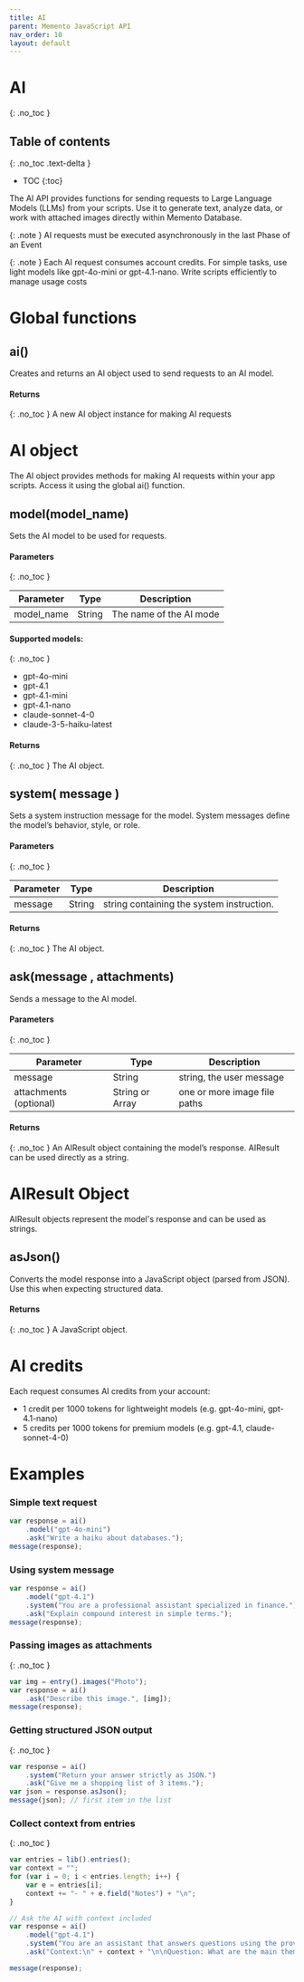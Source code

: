 ```yaml
---
title: AI
parent: Memento JavaScript API
nav_order: 10
layout: default
---
```


# AI
{: .no_toc } 

## Table of contents
{: .no_toc .text-delta }

- TOC
{:toc}

The AI API provides functions for sending requests to Large Language Models (LLMs) from your scripts.
Use it to generate text, analyze data, or work with attached images directly within Memento Database.

{: .note }
AI requests must be executed asynchronously in the last Phase of an Event

{: .note }
Each AI request consumes account credits. For simple tasks, use light models like gpt-4o-mini or gpt-4.1-nano. Write scripts efficiently to manage usage costs

# Global functions
## ai()
Creates and returns an AI object used to send requests to an AI model.

#### Returns
{: .no_toc } 
A new AI object instance for making AI requests

# AI object
The AI object provides methods for making AI requests within your app scripts. Access it using the global ai() function.

## model(model_name)
Sets the AI model to be used for requests.

#### Parameters
{: .no_toc } 

| Parameter | Type | Description |
|-----------|------|-------------|
| model_name | String | The name of the AI mode |

#### Supported models:
{: .no_toc } 
* gpt-4o-mini
* gpt-4.1
* gpt-4.1-mini
* gpt-4.1-nano
* claude-sonnet-4-0
* claude-3-5-haiku-latest

#### Returns
{: .no_toc } 
The AI object.

## system( message )
Sets a system instruction message for the model. System messages define the model’s behavior, style, or role.

#### Parameters
{: .no_toc } 

| Parameter | Type | Description |
|-----------|------|-------------|
| message | String | string containing the system instruction. |

#### Returns
{: .no_toc } 
The AI object.

## ask(message , attachments)
Sends a message to the AI model.

#### Parameters
{: .no_toc } 

| Parameter | Type | Description |
|-----------|------|-------------|
| message | String | string, the user message |
| attachments (optional) | String or Array | one or more image file paths |

#### Returns
{: .no_toc } 
An AIResult object containing the model’s response. AIResult can be used directly as a string.

# AIResult Object

AIResult objects represent the model's response and can be used as strings.

## asJson()
Converts the model response into a JavaScript object (parsed from JSON).
Use this when expecting structured data.
#### Returns
{: .no_toc } 
A JavaScript object.


# AI credits
Each request consumes AI credits from your account:
* 1 credit per 1000 tokens for lightweight models (e.g. gpt-4o-mini, gpt-4.1-nano)
* 5 credits per 1000 tokens for premium models (e.g. gpt-4.1, claude-sonnet-4-0)

# Examples

### Simple text request
```javascript
var response = ai()
    .model("gpt-4o-mini")
    .ask("Write a haiku about databases.");
message(response);
```

### Using system message
```javascript
var response = ai()
    .model("gpt-4.1")
    .system("You are a professional assistant specialized in finance.")
    .ask("Explain compound interest in simple terms.");
message(response);
```


### Passing images as attachments
{: .no_toc }
```javascript
var img = entry().images("Photo");
var response = ai()
    .ask("Describe this image.", [img]);
message(response);
```

### Getting structured JSON output
{: .no_toc }
```javascript
var response = ai()
    .system("Return your answer strictly as JSON.")
    .ask("Give me a shopping list of 3 items.");
var json = response.asJson();
message(json); // first item in the list
```

### Collect context from entries
{: .no_toc }
```javascript
var entries = lib().entries();
var context = "";
for (var i = 0; i < entries.length; i++) {
    var e = entries[i];
    context += "- " + e.field("Notes") + "\n";
}

// Ask the AI with context included
var response = ai()
    .model("gpt-4.1")
    .system("You are an assistant that answers questions using the provided context.")
    .ask("Context:\n" + context + "\n\nQuestion: What are the main themes across these notes?");

message(response);
```


